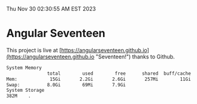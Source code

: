 Thu Nov 30 02:30:55 AM EST 2023

# Angular Seventeen


This project is live at [https://angularseventeen.github.io](https://angularseventeen.github.io "Seventeen!") thanks to Github.

```bash
System Memory
               total        used        free      shared  buff/cache   available
Mem:            15Gi       2.2Gi       2.6Gi       257Mi        11Gi        13Gi
Swap:          8.0Gi        69Mi       7.9Gi
System Storage
382M	.
```
```bash
